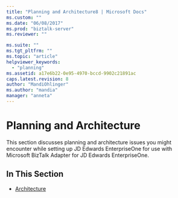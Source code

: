 ```yaml
---
title: "Planning and Architecture8 | Microsoft Docs"
ms.custom: ""
ms.date: "06/08/2017"
ms.prod: "biztalk-server"
ms.reviewer: ""

ms.suite: ""
ms.tgt_pltfrm: ""
ms.topic: "article"
helpviewer_keywords: 
  - "planning"
ms.assetid: a17e6b22-0e95-4970-bccd-9902c21891ac
caps.latest.revision: 8
author: "MandiOhlinger"
ms.author: "mandia"
manager: "anneta"
---
```

# Planning and Architecture
This section discusses planning and architecture issues you might encounter while setting up JD Edwards EnterpriseOne for use with Microsoft BizTalk Adapter for JD Edwards EnterpriseOne.  
  
## In This Section  
  
-   [Architecture](../core/architecture-of-biztalk-adapter-for-jd-edwards-enterpriseone.md)
